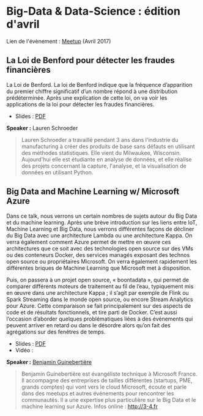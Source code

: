# Big-Data & Data-Science : édition d'avril

Lien de l'évènement : [Meetup](https://www.meetup.com/fr-FR/Big-Data-Montpellier/events/238269956/) (Avril 2017)

## La Loi de Benford pour détecter les fraudes financières

La Loi de Benford. La loi de Benford indique que la fréquence d’apparition du premier chiffre significatif d’un nombre répond à une distribution prédéterminée. Après une explication de cette loi, on va voir les applications de la loi pour détecter les fraudes financières.

 * Slides : [PDF]()

**Speaker :** Lauren Schroeder

> Lauren Schroeder a travaillé pendant 3 ans dans l'industrie du manufacturing à créer des produits de base sans défauts en utilisant des méthodes statistiques. Elle vient du Milwaukee, Wisconsin. Aujourd'hui elle est étudiante en analyse de données, et elle réalise des projets concernant la capture, l'analyse, et la visualisation de données en utilisant Python.

## Big Data and Machine Learning w/ Microsoft Azure

Dans ce talk, nous verrons un certain nombres de sujets autour du Big Data et du machine learning. Après une brève introduction sur les liens entre IoT, Machine Learning et Big Data, nous verrons différentes façons de décliner du Big Data avec une architecture Lambda ou une architecture Kappa. On verra également comment Azure permet de mettre en œuvre ces architectures que ce soit avec des technologies open source sur des VMs ou des conteneurs Docker, des services managés exposant des technos open source ou propriétaires Microsoft. On verra également rapidement les différentes briques de Machine Learning que Microsoft met à disposition.

Puis, on passera à un projet open source, « boontadata », qui permet de comparer différents moteurs de traitement au fil de l’eau, typiquement mis en œuvre dans une architecture Kappa ; il s’agit par exemple de Flink ou Spark Streaming dans le monde open source, ou encore Stream Analytics pour Azure. Cette comparaison se fait principalement sur des aspects de code et de résultats fonctionnels, et tire parti de Docker. C’est aussi l’occasion d’aborder quelques problématiques liées à des événements qui peuvent arriver en retard ou dans le désordre alors qu’on fait des agrégations sur des fenêtres de temps.

 * Slides : [PDF]()
 * Vidéo : 
 
**Speaker :** [Benjamin Guinebertière](https://twitter.com/benjguin)

> Benjamin Guinebertière est évangéliste technique à Microsoft France. Il accompagne des entreprises de tailles différentes (startups, PME, grands comptes) qui vont vers le cloud Microsoft, écoute et parle dans des meetups et autres événements pour rencontrer les communautés. Il a une expertise plus particulière sur le Big Data et le machine learning sur Azure. Infos online : http://3-4.fr